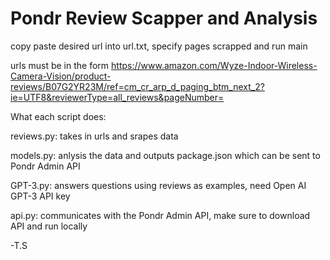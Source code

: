 # Pondr Review Scapper and Analysis

copy paste desired url into url.txt, specify pages scrapped and run main

urls must be in the form https://www.amazon.com/Wyze-Indoor-Wireless-Camera-Vision/product-reviews/B07G2YR23M/ref=cm_cr_arp_d_paging_btm_next_2?ie=UTF8&reviewerType=all_reviews&pageNumber=

What each script does:

reviews.py: takes in urls and srapes data

models.py: anlysis the data and outputs package.json which can be sent to Pondr Admin API

GPT-3.py: answers questions using reviews as examples, need Open AI GPT-3 API key

api.py: communicates with the Pondr Admin API, make sure to download API and run locally


-T.S
